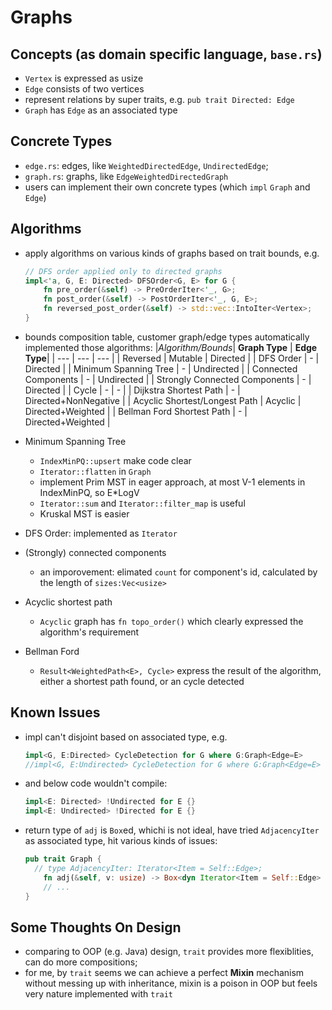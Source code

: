 # Graphs

## Concepts (as domain specific language, `base.rs`)
  - `Vertex` is expressed as usize
  - `Edge` consists of two vertices
  - represent relations by super traits, e.g. `pub trait Directed: Edge`
  - `Graph` has `Edge` as an associated type

## Concrete Types
  - `edge.rs`: edges, like `WeightedDirectedEdge`, `UndirectedEdge`;
  - `graph.rs`: graphs, like `EdgeWeightedDirectedGraph`
  - users can implement their own concrete types (which `impl` `Graph` and `Edge`)

## Algorithms
  - apply algorithms on various kinds of graphs based on trait bounds, e.g.
      ``` rust
      // DFS order applied only to directed graphs
      impl<'a, G, E: Directed> DFSOrder<G, E> for G {
          fn pre_order(&self) -> PreOrderIter<'_, G>;
          fn post_order(&self) -> PostOrderIter<'_, G, E>;
          fn reversed_post_order(&self) -> std::vec::IntoIter<Vertex>;
      }
      ```
  - bounds composition table, customer graph/edge types automatically implemented those algorithms:
      |*Algorithm/Bounds*| **Graph Type** | **Edge Type**|
      | --- | --- | --- |
      | Reversed | Mutable | Directed |
      | DFS Order | - | Directed |
      | Minimum Spanning Tree | - | Undirected |
      | Connected Components | - | Undirected |
      | Strongly Connected Components | - | Directed |
      | Cycle | - | - |
      | Dijkstra Shortest Path | - | Directed+NonNegative |
      | Acyclic Shortest/Longest Path | Acyclic | Directed+Weighted |
      | Bellman Ford Shortest Path | - | Directed+Weighted |

  - Minimum Spanning Tree
    - `IndexMinPQ::upsert` make code clear
    - `Iterator::flatten` in `Graph`
    - implement Prim MST in eager approach, at most V-1 elements in IndexMinPQ, so E*LogV
    - `Iterator::sum` and `Iterator::filter_map` is useful
    - Kruskal MST is easier
  - DFS Order: implemented as `Iterator`
  - (Strongly) connected components
    - an imporovement: elimated `count` for component's id, calculated by the length of `sizes:Vec<usize>`
  - Acyclic shortest path
    - `Acyclic` graph has `fn topo_order()` which clearly expressed the algorithm's requirement
  - Bellman Ford
    - `Result<WeightedPath<E>, Cycle>` express the result of the algorithm, either a shortest path found, or an cycle detected

## Known Issues
  - impl can't disjoint based on associated type, e.g.
    ```rust
    impl<G, E:Directed> CycleDetection for G where G:Graph<Edge=E>
    //impl<G, E:Undirected> CycleDetection for G where G:Graph<Edge=E>
    ```
  - and below code wouldn't compile:
    ```rust
    impl<E: Directed> !Undirected for E {}
    impl<E: Undirected> !Directed for E {}
    ```
  - return type of `adj` is `Box`ed, whichi is not ideal, have tried `AdjacencyIter` as associated type, hit various kinds of issues:
    ```rust
    pub trait Graph {
      // type AdjacencyIter: Iterator<Item = Self::Edge>;
	    fn adj(&self, v: usize) -> Box<dyn Iterator<Item = Self::Edge> + '_>;
        // ...
    }
    ```

## Some Thoughts On Design
  - comparing to OOP (e.g. Java) design, `trait` provides more flexiblities, can do more compositions;
  - for me, by `trait` seems we can achieve a perfect **Mixin** mechanism without messing up with inheritance, mixin is a poison in OOP but feels very nature implemented with `trait`
